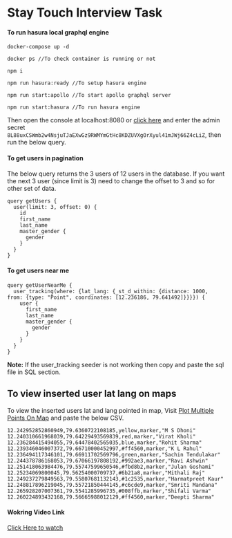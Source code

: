 # Stay Touch Interview Task

#### To run hasura local graphql engine

```
docker-compose up -d 

docker ps //To check container is running or not

npm i

npm run hasura:ready //To setup hasura engine

npm run start:apollo //To start apollo graphql server

npm run start:hasura //To run hasura engine

```

Then open the console at localhost:8080 or [click here](http://localhost:8080) and enter the admin secret `8L88uxCSWmb2w4NsjuTJaEXwGz9RWMYmGtHc8KDZUVXgOrXyul41mJWj66Z4cLiZ`, then run the below query.

#### To get users in pagination

The below query returns the 3 users of 12 users in the database.  If you want the next 3 user (since limit is 3) need to change the offset to 3 and so for other set of data.

```
query getUsers {
  user(limit: 3, offset: 0) {
    id
    first_name
    last_name
    master_gender {
      gender
    }
  }
}
```


#### To get users near me
```
query getUserNearMe {
  user_tracking(where: {lat_lang: {_st_d_within: {distance: 1000, from: {type: "Point", coordinates: [12.236186, 79.641492]}}}}) {
    user {
      first_name
      last_name
      master_gender {
        gender
      }
    }
  }
}
```

**Note:** If the user_tracking seeder is not working then copy and paste the sql file in SQL section.

## To view inserted user lat lang on maps

To view the inserted users lat and lang pointed in map, Visit [Plot Multiple Points On Map](https://mobisoftinfotech.com/tools/plot-multiple-points-on-map/) and paste the below CSV.


```
12.242952852860949,79.6360722108185,yellow,marker,"M S Dhoni"
12.240310661968039,79.64229493569839,red,marker,"Virat Kholi"
12.236284415494055,79.64478402565035,blue,marker,"Rohit Sharma"
12.239346046007372,79.66710000452997,#ff4560,marker,"K L Rahul"
12.236494117346101,79.66911702569796,green,marker,"Sachin Tendulakar"
12.244378786168053,79.67066197808192,#992ae3,marker,"Ravi Ashwin"
12.251418063984476,79.55747599650546,#fbd8b2,marker,"Julan Goshami"
12.25234069800045,79.56254000709737,#6b21a8,marker,"Mithali Raj"
12.249237279849563,79.55807681132143,#1c2535,marker,"Harmatpreet Kaur"
12.248817896219045,79.55721850444145,#c6cde9,marker,"Smriti Mandana"
12.265928207007361,79.5541285996735,#008ffb,marker,"Shifali Varma"
12.260224893432168,79.56665988012129,#ff4560,marker,"Deepti Sharma"
```

#### Wokring Video Link

[Click Here to watch](https://drive.google.com/file/d/15qYcBnyDAJVZz98w7e1gnNa6WUdTk7RS/view?usp=sharing)
